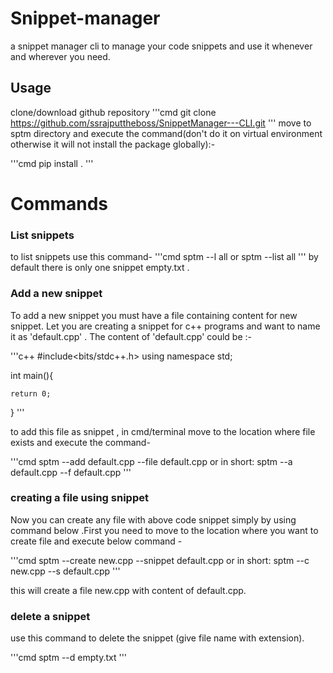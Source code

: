 # Snippet-manager

a snippet manager cli to manage your code snippets and use it whenever and wherever you need.

## Usage

clone/download github repository
'''cmd
git clone https://github.com/ssrajputtheboss/SnippetManager---CLI.git
'''
move to sptm directory and execute the command(don't do it on virtual environment otherwise it will not install the package globally):-

'''cmd
pip install .
'''

# Commands

### List snippets
to list snippets use this command-
'''cmd
sptm --l all or
sptm --list all
'''
by default there is only one snippet empty.txt .


### Add a new snippet

To add a new snippet you must have a file containing content for new snippet. Let you are creating a snippet for c++ programs and want to name it as 'default.cpp' . The content of 'default.cpp' could be :-

'''c++
#include<bits/stdc++.h>
using namespace std;

int main(){

    return 0;
}
'''

to add this file as snippet , in cmd/terminal move to the location where file exists and execute the command-

'''cmd
sptm --add default.cpp --file default.cpp 
or in short:
sptm --a default.cpp --f default.cpp 
'''

### creating a file using snippet
Now you can create any file with above code snippet simply by using command below .First you need to move to the location where you want to create file and execute below command - 

'''cmd
sptm --create new.cpp --snippet default.cpp 
or in short:
sptm --c new.cpp --s default.cpp
'''

this will create a file new.cpp with content of default.cpp.

### delete a snippet

use this command to delete the snippet (give file name with extension).

'''cmd
sptm --d empty.txt
'''

